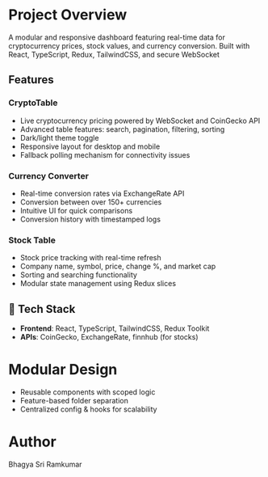 # Project Overview

A modular and responsive dashboard featuring real-time data for cryptocurrency prices, stock values, and currency conversion. Built with React, TypeScript, Redux, TailwindCSS, and secure WebSocket 

## Features

### CryptoTable
- Live cryptocurrency pricing powered by WebSocket and CoinGecko API
- Advanced table features: search, pagination, filtering, sorting
- Dark/light theme toggle
- Responsive layout for desktop and mobile
- Fallback polling mechanism for connectivity issues

### Currency Converter
- Real-time conversion rates via ExchangeRate API
- Conversion between over 150+ currencies
- Intuitive UI for quick comparisons
- Conversion history with timestamped logs

### Stock Table
- Stock price tracking with real-time refresh
- Company name, symbol, price, change %, and market cap
- Sorting and searching functionality
- Modular state management using Redux slices

## 🧰 Tech Stack
- **Frontend**: React, TypeScript, TailwindCSS, Redux Toolkit
- **APIs**: CoinGecko, ExchangeRate, finnhub (for stocks)

# Modular Design
- Reusable components with scoped logic
- Feature-based folder separation
- Centralized config & hooks for scalability

# Author 
Bhagya Sri Ramkumar